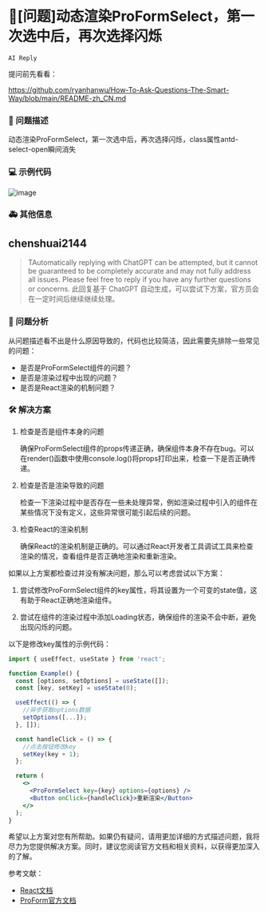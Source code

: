 # 🧐[问题]动态渲染ProFormSelect，第一次选中后，再次选择闪烁

`AI Reply`

提问前先看看：

https://github.com/ryanhanwu/How-To-Ask-Questions-The-Smart-Way/blob/main/README-zh_CN.md

### 🧐 问题描述

<!--
详细地描述问题，让大家都能理解
-->

动态渲染ProFormSelect，第一次选中后，再次选择闪烁，class属性antd-select-open瞬间消失

### 💻 示例代码

![image](https://user-images.githubusercontent.com/52198670/219069143-690772fc-2d49-4c88-95d7-4a3dfefc312f.png)

<!--
如果你有解决方案，在这里清晰地阐述
-->

### 🚑 其他信息

<!--
如截图等其他信息可以贴在这里
-->

## chenshuai2144

> TAutomatically replying with ChatGPT can be attempted, but it cannot be guaranteed to be completely accurate and may not fully address all issues. Please feel free to reply if you have any further questions or concerns.
> 此回复基于 ChatGPT 自动生成，可以尝试下方案，官方员会在一定时间后继续继续处理。

### 🤔 问题分析

从问题描述看不出是什么原因导致的，代码也比较简洁，因此需要先排除一些常见的问题：

- 是否是ProFormSelect组件的问题？
- 是否是渲染过程中出现的问题？
- 是否是React渲染的机制问题？

### 🛠 解决方案

1. 检查是否是组件本身的问题

   确保ProFormSelect组件的props传递正确，确保组件本身不存在bug。可以在render()函数中使用console.log()将props打印出来，检查一下是否正确传递。

2. 检查是否是渲染导致的问题

   检查一下渲染过程中是否存在一些未处理异常，例如渲染过程中引入的组件在某些情况下没有定义，这些异常很可能引起后续的问题。

3. 检查React的渲染机制

   确保React的渲染机制是正确的。可以通过React开发者工具调试工具来检查渲染的情况，查看组件是否正确地渲染和重新渲染。

如果以上方案都检查过并没有解决问题，那么可以考虑尝试以下方案：

1. 尝试修改ProFormSelect组件的key属性，将其设置为一个可变的state值，这有助于React正确地渲染组件。

2. 尝试在组件的渲染过程中添加Loading状态，确保组件的渲染不会中断，避免出现闪烁的问题。

以下是修改key属性的示例代码：

```jsx
import { useEffect, useState } from 'react';

function Example() {
  const [options, setOptions] = useState([]);
  const [key, setKey] = useState(0);

  useEffect(() => {
    //异步获取options数据
    setOptions([...]);
  }, []);

  const handleClick = () => {
    //点击按钮修改key
    setKey(key + 1);
  };

  return (
    <>
      <ProFormSelect key={key} options={options} />
      <Button onClick={handleClick}>重新渲染</Button>
    </>
  );
}
```

希望以上方案对您有所帮助。如果仍有疑问，请用更加详细的方式描述问题，我将尽力为您提供解决方案。同时，建议您阅读官方文档和相关资料，以获得更加深入的了解。

参考文献：

- [React文档](https://reactjs.org/docs/)
- [ProForm官方文档](https://procomponents.ant.design/components/form)
